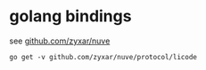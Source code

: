 # golang bindings

see [github.com/zyxar/nuve](https://github.com/zyxar/nuve)

`go get -v github.com/zyxar/nuve/protocol/licode`
